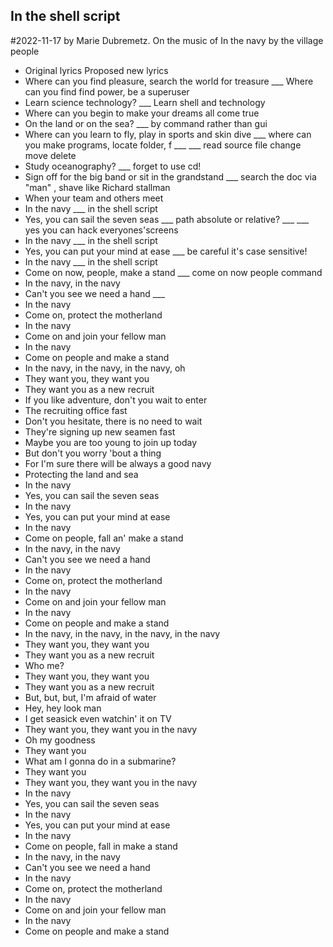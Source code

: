 ## In the shell script
#2022-11-17 by Marie Dubremetz. On the music of In the navy by the village people
- Original lyrics Proposed new lyrics
- Where can you find pleasure, search the world for treasure ___  Where can you find find power, be a superuser
- Learn science technology? ___  Learn shell and technology
- Where can you begin to make your dreams all come true
- On the land or on the sea? ___ by command rather than gui
- Where can you learn to fly, play in sports and skin dive ___ where can you make programs, locate folder, f ___  ___ read source file change move delete
- Study oceanography? ___ forget to use cd!
- Sign off for the big band or sit in the grandstand ___ search the doc via "man" , shave like Richard stallman
- When your team and others meet
- In the navy ___ in the shell script
- Yes, you can sail the seven seas ___  path absolute or relative? ___  ___ yes you can hack everyones'screens
- In the navy ___ in the shell script
- Yes, you can put your mind at ease ___ be careful it's case sensitive!
- In the navy ___ in the shell script
- Come on now, people, make a stand ___  come on now people  command
- In the navy, in the navy
- Can't you see we need a hand ___ 
- In the navy
- Come on, protect the motherland
- In the navy
- Come on and join your fellow man
- In the navy
- Come on people and make a stand
- In the navy, in the navy, in the navy, oh
- They want you, they want you
- They want you as a new recruit
- If you like adventure, don't you wait to enter
- The recruiting office fast
- Don't you hesitate, there is no need to wait
- They're signing up new seamen fast
- Maybe you are too young to join up today
- But don't you worry 'bout a thing
- For I'm sure there will be always a good navy
- Protecting the land and sea
- In the navy
- Yes, you can sail the seven seas
- In the navy
- Yes, you can put your mind at ease
- In the navy
- Come on people, fall an' make a stand
- In the navy, in the navy
- Can't you see we need a hand
- In the navy
- Come on, protect the motherland
- In the navy
- Come on and join your fellow man
- In the navy
- Come on people and make a stand
- In the navy, in the navy, in the navy, in the navy
- They want you, they want you
- They want you as a new recruit
- Who me?
- They want you, they want you
- They want you as a new recruit
- But, but, but, I'm afraid of water
- Hey, hey look man
- I get seasick even watchin' it on TV
- They want you, they want you in the navy
- Oh my goodness
- They want you
- What am I gonna do in a submarine?
- They want you
- They want you, they want you in the navy
- In the navy
- Yes, you can sail the seven seas
- In the navy
- Yes, you can put your mind at ease
- In the navy
- Come on people, fall in make a stand
- In the navy, in the navy
- Can't you see we need a hand
- In the navy
- Come on, protect the motherland
- In the navy
- Come on and join your fellow man
- In the navy
- Come on people and make a stand
